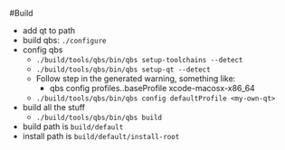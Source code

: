 #Build
- add qt to path
- build qbs: `./configure`
- config qbs
  - `./build/tools/qbs/bin/qbs setup-toolchains --detect`
  - `./build/tools/qbs/bin/qbs setup-qt --detect`
  - Follow step in the generated warning, something like:
    - qbs config profiles.<my-own-qt>.baseProfile xcode-macosx-x86_64
  - `./build/tools/qbs/bin/qbs config defaultProfile <my-own-qt>`
- build all the stuff
  - `./build/tools/qbs/bin/qbs build`
- build path is `build/default`
- install path is `build/default/install-root`
